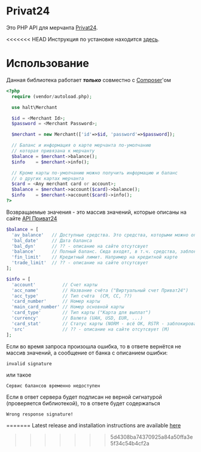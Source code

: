 # Privat24

Это PHP API для мерчанта [Privat24](https://www.privat24.ua/).

<<<<<<< HEAD
Инструкция по установке находится [здесь](https://github.com/halt-avmc/p24api/releases/latest).

# Использование
Данная библиотека работает **_только_** совместно с [Composer](https://getcomposer.org/download/)'ом
```PHP
<?php
  require (vendor/autoload.php);

  use halt\Merchant

  $id = <Merchant Id>;
  $password = <Merchant Password>;

  $merchant = new Merchant(['id'=>$id, 'password'=>$password]);

  // Баланс и информация о карте мерчанта по-умолчанию
  // которая привязана к мерчанту
  $balance = $merchant->balance();
  $info    = $merchant->info();

  // Кроме карты по-умолчанию можно получить информацию и баланс
  // о других картах мерчанта
  $card = <Any merchant card or account>;
  $balance = $merchant->account($card)->balance();
  $info    = $merchant->account($card)->info();
?>
```
Возвращаемые значения - это массив значений, которые описаны на сайте [API Приват24](https://api.privatbank.ua/balance.html)
```PHP
$balance = [
  'av_balance'   // Доступные средства. Это средства, которыми можно оперировать
  'bal_date'     // Дата баланса
  'bal_dyn'      // ?? - описание на сайте отсутсвует
  'balance'      // Полный баланс. Сюда входят, в т.ч. средства, заблокированные на карте (HOLD)
  'fin_limit'    // Кредитный лимит. Например на кредитной карте
  'trade_limit'  // ?? - описание на сайте отсутсвует
];

$info = [
  'account'          // Счет карты
  'acc_name'         // Название счёта ("Виртуальный счет Приват24")
  'acc_type'         // Тип счёта  (CM, CC, ??)
  'card_number'      // Номер карты
  'main_card_number' // Номер основной карты
  'card_type'        // Тип карты ("Карта для выплат")
  'currency'         // Валюта (UAH, USD, EUR, ...)
  'card_stat'        // Статус карты (NORM - всё ОК, RSTR - заблокирована, ??)
  'src'              // ?? - описание на сайте отсутсвует (M)
];
```

Если во время запроса произошла ошибка, то в ответе вернётся не массив значений, а сообщение от банка с описанием ошибки:
```
invalid signature
```
или такое
```
Сервис балансов временно недоступен
```
Если в ответ сервера будет подписан не верной сигнатурой (проверяется библиотекой), то в ответе будет содержаться
```
Wrong response signature!
```
=======
Latest release and installation instructions are available [here](https://github.com/halt-avmc/p24api/releases/latest)
>>>>>>> 5d4308ba74370925a84a50ffa3e5f34c54b4cf2a
